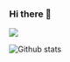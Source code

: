 ### Hi there 👋

![](https://komarev.com/ghpvc/?username=ruo2019&color=orange)

![Github stats](https://github-readme-stats.vercel.app/api?username=ruo2019)
